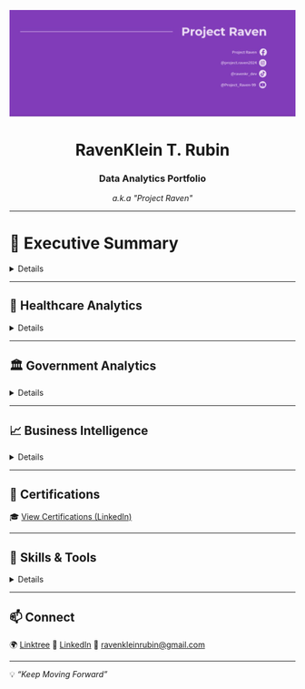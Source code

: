 ![Banner](https://github.com/Raven-D3v/ProjectData/blob/cfd1a96f7061a82591aa32b261e3a49bfe2e120d/6109140179248857812.jpg)

<h1 align="center">RavenKlein T. Rubin</h1>
<h3 align="center">Data Analytics Portfolio</h3>
<p align="center"><i>a.k.a "Project Raven"</i></p>

---

# 📝 Executive Summary

<details>

### Business Problem

Organizations often struggle to make sense of large, messy datasets—whether in healthcare, government, or business. This creates missed opportunities for efficiency, revenue growth, and better decision-making.

### Solution

I specialize in building **data pipelines, dashboards, and SQL/Excel/Tableau solutions** that transform raw datasets into clear business insights. My approach focuses on **practical analytics**, aligning metrics with KPIs and designing dashboards that drive decision-making.

### Impact & Next Steps

* Analyzed **2M+ rows of hospital records** to uncover trends in patient demographics, insurance, and costs.
* Built **interactive dashboards** (Excel/Tableau) for healthcare and government data with 100K+ rows, enabling better reporting and storytelling.
* Improved client reporting efficiency by **up to 95%** through automation and dashboard design.

Next step: Continue expanding into **forecasting, predictive analytics, and AI integration** to solve real-world business problems at scale.

</details>

---

## 🏥 Healthcare Analytics

<details> 
  
### Business Problem

Hospitals face challenges in analyzing patient flow, service usage, and efficiency due to **disparate data sources and manual reporting processes**.

### Methodology

* SQL analysis on 2M+ row datasets using **DuckDB in Google Colab**.
* Excel dashboards redesigned with **slicers, pivot tables, and advanced formulas**.
* Freelance client projects with **custom branding and stakeholder-focused KPIs**.

### Skills Applied

* SQL (DuckDB, Query optimization)
* Excel (Dashboards, PivotTables, Automation)
* Data Visualization (Storytelling, Slicers, Custom formatting)

### Results & Business Recommendations

* Reduced reporting time from **hours to minutes** with automated dashboards.
* Identified demographic and insurance insights to guide hospital resource allocation.
* Recommended dashboard adoption for continuous monitoring of patient throughput.

### **Healthcare Projects:**
<table>
  <thead>
    <tr>
      <th>Project</th>
      <th>Description</th>
      <th>Preview</th>
    </tr>
  </thead>
  <tbody>
    <!-- SPARCS SQL Insights: Analyzing 2M+ Hospital Records -->
    <tr>
      <td><a href="https://github.com/Raven-D3v/data-analytics-portfolio/blob/main/Project%2FSQL%2FSPARCS%20-%20Hospital%202M%20Dataset%2FREADME.md">SPARCS SQL Insights: Analyzing 2M+ Hospital Records</a></td>
      <td>SQL-powered analysis of the New York SPARCS dataset (2M+ hospital discharge records), using DuckDB in Google Colab to uncover trends in patient demographics, insurance distribution, hospital efficiency, and revenue insights.</td>
      <td><img src="https://github.com/Raven-D3v/data-analytics-portfolio/blob/main/Project%2FSQL%2FSPARCS%20-%20Hospital%202M%20Dataset%2FSPARCS-Hospital.png" width="700"/></td>
    </tr>
    <!-- Hospital Data Dashboard – v2 (Improved) -->
     <tr>
      <td><a href="https://github.com/Raven-D3v/data-analytics-portfolio/blob/941a03dc76cc376cd529a5d3e8d6a454fe693a92/Project/Hospital%20Data%20Dashboard%20(Excel)%20V2%20%E2%80%93%20BETTER%20DASHBOARD!!/README.md">Hospital Data Dashboard – v2 (Improved)</a></td>
      <td>Upgraded Excel dashboard using real hospital outpatient data (2,570+ rows), redesigned with improved layout, slicers, and storytelling based on expert feedback and real-world application.</td>
      <td><img src="https://github.com/Raven-D3v/data-analytics-portfolio/blob/495052c1d8669df0d96bcbd080c2274aa2129112/Project/Hospital%20Data%20Dashboard%20(Excel)%20V2%20%E2%80%93%20BETTER%20DASHBOARD!!/dashboard.png" width="500"/></td>
    </tr>
    <!-- Hospital Data Dashboard – Freelance v1 -->
    <tr>
      <td><a href="Project/Hospital%20Data%20Dashboard%20(Excel)%20%E2%80%93%20First%20Freelance%20Project/README.md">Hospital Data Dashboard – Freelance v1</a></td>
      <td>First client-based Excel dashboard project analyzing 2,570 rows of hospital data, built with custom branding and focused on patient flow, service types, and waiting time insights.</td>
      <td><img src="https://github.com/Raven-D3v/data-analytics-portfolio/blob/495052c1d8669df0d96bcbd080c2274aa2129112/Project/Hospital%20Data%20Dashboard%20(Excel)%20%E2%80%93%20First%20Freelance%20Project/hospital_dashboard.png" width="500"/></td>
    </tr>
  </tbody>
</table>

</details>

---

## 🏛 Government Analytics

<details>

### Business Problem

Election data is complex, often scattered, and requires clear communication to the public and policymakers.

### Methodology

* Collected and cleaned **105K+ precinct-level records**.
* Built **interactive Tableau dashboards** with filters and candidate comparisons.

### Skills Applied

* Tableau (Interactive dashboards, storytelling)
* Data wrangling & visualization

### Results & Recommendations

* Delivered a clear, interactive view of election results.
* Enabled comparisons across candidates and regions for more transparent reporting.

**Project:**

* [Philippines 2022 Presidential Election – Tableau Dashboard](https://github.com/Raven-D3v/data-analytics-portfolio/blob/96a815870add9aa11395cc00858aaee28f5fc22a/Project/Tableau/Philippines%202022%20Presidential%20Election%20-%20Analysis/README.md)

</details>

---

## 📈 Business Intelligence

<details>

### Business Problem

E-commerce companies need to identify top-performing products and customers to maximize profitability.

### Methodology

* Built sales performance dashboard in Excel.
* Applied **pivot charts, slicers, and trend analysis**.

### Skills Applied

* Excel (Dashboard design, Data summarization)
* Business Intelligence storytelling

### Results & Recommendations

* Highlighted top products and customers.
* Recommended reallocation of marketing budget toward high-value customers.

**Project:**

* [Sales Performance Dashboard (Excel)](https://github.com/Raven-D3v/data-analytics-portfolio/tree/99e71cab9f8c775bfd2c38e8025b9c5185c79d1b/Project/Excel/Sales%20Performance%20Dashboard%20(Excel))

</details>

---

## 📜 Certifications

🎓 [View Certifications (LinkedIn)](https://www.linkedin.com/in/raven-rubin/details/certifications/)

---

## 🧠 Skills & Tools

<details>
  
- **Data Analytics**: Excel, SQL, Tableau, Power BI  
- **Programming & Scripting**: Python, C++  
- **AI & Machine Learning**: numpy, pandas, Tensorflow, Jupyter  
- **Web Development**: HTML, CSS, JavaScript, Django  
- **Automation & Bots**: Botpress, ManyChat  
- **Others**: Git, GitHub, Canva

### 💻 Tech Stack   
<p align="center">
  <img src="https://img.shields.io/badge/html5-%23E34F26.svg?style=for-the-badge&logo=html5&logoColor=white"/>
  <img src="https://img.shields.io/badge/javascript-%23323330.svg?style=for-the-badge&logo=javascript&logoColor=%23F7DF1E"/>
  <img src="https://img.shields.io/badge/python-3670A0?style=for-the-badge&logo=python&logoColor=ffdd54"/>
  <img src="https://img.shields.io/badge/markdown-%23000000.svg?style=for-the-badge&logo=markdown&logoColor=white"/>
  <img src="https://img.shields.io/badge/NPM-%23CB3837.svg?style=for-the-badge&logo=npm&logoColor=white"/>
  <img src="https://img.shields.io/badge/ejs-%23B4CA65.svg?style=for-the-badge&logo=ejs&logoColor=black"/>
  <img src="https://img.shields.io/badge/bootstrap-%238511FA.svg?style=for-the-badge&logo=bootstrap&logoColor=white"/>
  <img src="https://img.shields.io/badge/node.js-6DA55F?style=for-the-badge&logo=node.js&logoColor=white"/>
  <img src="https://img.shields.io/badge/opencv-%23white.svg?style=for-the-badge&logo=opencv&logoColor=white"/>
  <img src="https://img.shields.io/badge/django-%23092E20.svg?style=for-the-badge&logo=django&logoColor=white"/>
  <img src="https://img.shields.io/badge/MariaDB-003545?style=for-the-badge&logo=mariadb&logoColor=white"/>
  <img src="https://img.shields.io/badge/sqlite-%2307405e.svg?style=for-the-badge&logo=sqlite&logoColor=white"/>
  <img src="https://img.shields.io/badge/mysql-4479A1.svg?style=for-the-badge&logo=mysql&logoColor=white"/>
  <img src="https://img.shields.io/badge/MongoDB-%234ea94b.svg?style=for-the-badge&logo=mongodb&logoColor=white"/>
  <img src="https://img.shields.io/badge/Figma-%23F24E1E.svg?style=for-the-badge&logo=figma&logoColor=white"/>
  <img src="https://img.shields.io/badge/Gimp-657D8B?style=for-the-badge&logo=gimp&logoColor=FFFFFF"/>
  <img src="https://img.shields.io/badge/Canva-%2300C4CC.svg?style=for-the-badge&logo=Canva&logoColor=white"/>
  <img src="https://img.shields.io/badge/Keras-%23D00000.svg?style=for-the-badge&logo=Keras&logoColor=white"/>
  <img src="https://img.shields.io/badge/Matplotlib-%23ffffff.svg?style=for-the-badge&logo=Matplotlib&logoColor=black"/>
  <img src="https://img.shields.io/badge/numpy-%23013243.svg?style=for-the-badge&logo=numpy&logoColor=white"/>
  <img src="https://img.shields.io/badge/TensorFlow-%23FF6F00.svg?style=for-the-badge&logo=TensorFlow&logoColor=white"/>
  <img src="https://img.shields.io/badge/pandas-%23150458.svg?style=for-the-badge&logo=pandas&logoColor=white"/>
  <img src="https://img.shields.io/badge/scikit--learn-%23F7931E.svg?style=for-the-badge&logo=scikit-learn&logoColor=white"/>
  <img src="https://img.shields.io/badge/github-%23121011.svg?style=for-the-badge&logo=github&logoColor=white"/>
  <img src="https://img.shields.io/badge/-Arduino-00979D?style=for-the-badge&logo=Arduino&logoColor=white"/>
</p>

</details>

---

## 📫 Connect

🌍 [Linktree](https://linktr.ee/projectRaven)
💼 [LinkedIn](https://www.linkedin.com/in/raven-klein-r-8705222b6)
📧 [ravenkleinrubin@gmail.com](mailto:ravenkleinrubin@gmail.com)

---

💡 *“Keep Moving Forward”*

